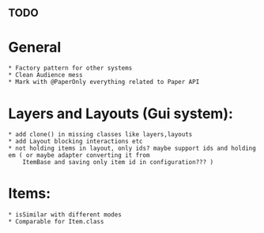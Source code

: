 ## TODO


# General

    * Factory pattern for other systems
    * Clean Audience mess
    * Mark with @PaperOnly everything related to Paper API


# Layers and Layouts (Gui system):

    * add clone() in missing classes like layers,layouts
    * add Layout blocking interactions etc
    * not holding items in layout, only ids? maybe support ids and holding em ( or maybe adapter converting it from
        ItemBase and saving only item id in configuration??? )

# Items:

    * isSimilar with different modes
    * Comparable for Item.class